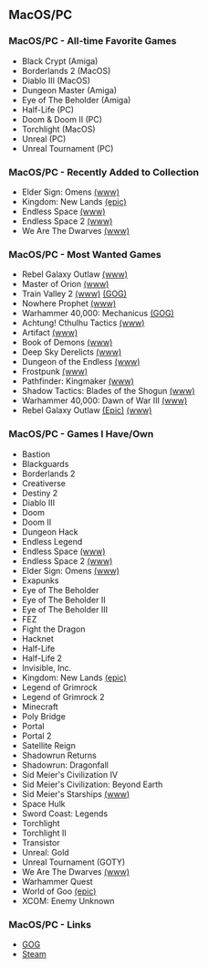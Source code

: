 ## MacOS/PC

### MacOS/PC - All-time Favorite Games

- Black Crypt (Amiga)
- Borderlands 2 (MacOS)
- Diablo III (MacOS)
- Dungeon Master (Amiga)
- Eye of The Beholder (Amiga)
- Half-Life (PC)
- Doom & Doom II (PC)
- Torchlight (MacOS)
- Unreal (PC)
- Unreal Tournament (PC)

### MacOS/PC - Recently Added to Collection

- Elder Sign: Omens [(www)](https://www.fantasyflightgames.com/en/products/elder-sign-omens/)
- Kingdom: New Lands [(epic)](https://www.epicgames.com/store/en-US/product/kingdom-new-lands/home)
- Endless Space [(www)](https://www.endless-space.com)
- Endless Space 2 [(www)](https://www.endless-space.com)
- We Are The Dwarves [(www)](http://wearethedwarves.com/press/#description)

### MacOS/PC - Most Wanted Games

- Rebel Galaxy Outlaw [(www)](https://rebel-galaxy.com/)
- Master of Orion [(www)](https://masteroforion.com)
- Train Valley 2 [(www)](http://train-valley.com/tv2.html) [(GOG)](https://www.gog.com/game/train_valley_2)
- Nowhere Prophet [(www)](http://www.noprophet.com/)
- Warhammer 40,000: Mechanicus [(GOG)](https://www.gog.com/game/warhammer_40000_mechanicus)
- Achtung! Cthulhu Tactics [(www)](https://store.steampowered.com/app/874460/Achtung_Cthulhu_Tactics/)
- Artifact [(www)](https://store.steampowered.com/app/583950/Artifact/)
- Book of Demons [(www)](https://www.return2games.com)
- Deep Sky Derelicts [(www)](https://www.snowhoundgames.com/deep-sky-derelicts/)
- Dungeon of the Endless [(www)](https://store.steampowered.com/app/249050/Dungeon_of_the_Endless/)
- Frostpunk [(www)](http://www.frostpunkgame.com)
- Pathfinder: Kingmaker [(www)](https://owlcatgames.com)
- Shadow Tactics: Blades of the Shogun [(www)](http://www.mimimi-productions.de/shadow_tactics_micro/)
- Warhammer 40,000: Dawn of War III [(www)](https://www.dawnofwar.com)
- Rebel Galaxy Outlaw [(Epic)](https://www.epicgames.com/store/en-US/product/rebel-galaxy-outlaw/home) [(www)](https://rebel-galaxy.com/)

### MacOS/PC - Games I Have/Own

- Bastion
- Blackguards
- Borderlands 2
- Creativerse
- Destiny 2
- Diablo III
- Doom
- Doom II
- Dungeon Hack
- Endless Legend
- Endless Space [(www)](https://www.endless-space.com)
- Endless Space 2 [(www)](https://www.endless-space.com)
- Elder Sign: Omens [(www)](https://www.fantasyflightgames.com/en/products/elder-sign-omens/)
- Exapunks
- Eye of The Beholder
- Eye of The Beholder II
- Eye of The Beholder III
- FEZ
- Fight the Dragon
- Hacknet
- Half-Life
- Half-Life 2
- Invisible, Inc.
- Kingdom: New Lands [(epic)](https://www.epicgames.com/store/en-US/product/kingdom-new-lands/home)
- Legend of Grimrock
- Legend of Grimrock 2
- Minecraft
- Poly Bridge
- Portal
- Portal 2
- Satellite Reign
- Shadowrun Returns
- Shadowrun: Dragonfall
- Sid Meier's Civilization IV
- Sid Meier's Civilization: Beyond Earth
- Sid Meier's Starships [(www)](https://www.2k.com/en-US/game/sid-meiers-starships/)
- Space Hulk
- Sword Coast: Legends
- Torchlight
- Torchlight II
- Transistor 
- Unreal: Gold
- Unreal Tournament (GOTY)
- We Are The Dwarves [(www)](http://wearethedwarves.com/press/#description)
- Warhammer Quest
- World of Goo [(epic)](https://www.epicgames.com/store/en-US/product/world-of-goo/home)
- XCOM: Enemy Unknown

### MacOS/PC - Links

- [GOG](https://www.gog.com/)
- [Steam](https://store.steampowered.com/)

